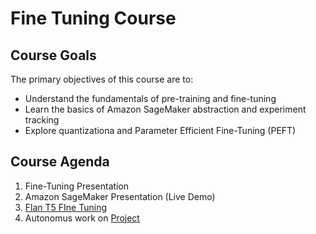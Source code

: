 # Fine Tuning Course

## Course Goals
The primary objectives of this course are to:
- Understand the fundamentals of pre-training and fine-tuning
- Learn the basics of Amazon SageMaker abstraction and experiment tracking
- Explore quantizationa and Parameter Efficient Fine-Tuning (PEFT)

## Course Agenda

1. Fine-Tuning Presentation
2. Amazon SageMaker Presentation (Live Demo)
3. [Flan T5 FIne Tuning](https://colab.research.google.com/github/huggingface/peft/blob/master/examples/int8_training/Finetune_flan_t5_large_bnb_peft.ipynb)
4. Autonomus work on [Project](../Project)

